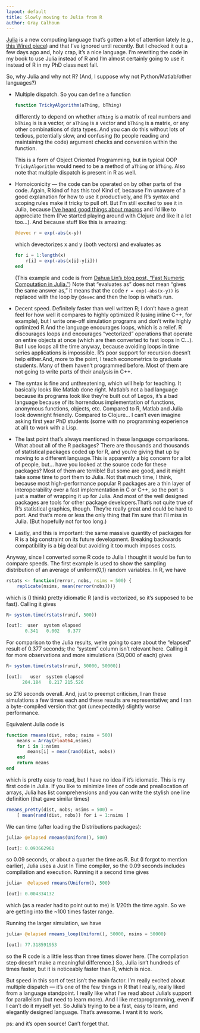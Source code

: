 ```yaml
---
layout: default
title: Slowly moving to Julia from R
author: Gray Calhoun
---
```


[Julia][1] is a new computing language that’s gotten a lot of
attention lately (e.g., [this Wired piece][2]) and that I’ve ignored
until recently. But I checked it out a few days ago and, holy crap,
it’s a nice language. I’m rewriting the code in my book to use Julia
instead of R and I’m almost certainly going to use it instead of R in
my PhD class next fall.

So, why Julia and why not R? (And, I suppose why not
Python/Matlab/other languages?)

* Multiple dispatch. So you can define a function

  ```julia
  function TrickyAlgorithm(aThing, bThing)
  ```

  differently to depend on whether `aThing` is a matrix of real numbers
  and `bThing` is is a vector, or `aThing` is a vector and `bThing` is a
  matrix, or any other combinations of data types. And you can do this
  without lots of tedious, potentially slow, and confusing (to people
  reading and maintaining the code) argument checks and conversion
  within the function.

  This is a form of Object Oriented Programming, but in typical OOP
  `TrickyAlgorithm` would need to be a method of `aThing` or
  `bThing`. Also note that multiple dispatch is present in R as well.

* Homoiconicity — the code can be operated on by other parts of the
  code. Again, R kind of has this too! Kind of, because I’m unaware of
  a good explanation for how to use it productively, and R’s syntax
  and scoping rules make it tricky to pull off. But I’m still excited
  to see it in Julia, because [I’ve heard good things about macros][3]
  and I’d like to appreciate them (I’ve started playing around with
  Clojure and like it a lot too…). And because stuff like this is
  amazing:

  ```julia
  @devec r = exp(-abs(x-y))
  ```

  which devectorizes x and y (both vectors) and evaluates as

  ```julia
  for i = 1:length(x)
      r[i] = exp(-abs(x[i]-y[i]))
  end
  ```

  (This example and code is from [Dahua Lin’s blog post, “Fast Numeric
  Computation in Julia.”][4]) Note that “evaluates as” does not mean “gives
  the same answer as,” it means that the code `r = exp(-abs(x-y))` is
  replaced with the loop by `@devec` and then the loop is what’s run.

* Decent speed. Definitely faster than well written R; I don’t have a
  great feel for how well it compares to highly optimized R (using
  inline C++, for example), but I write one-off simulation programs
  and don’t write highly optimized R.And the language encourages
  loops, which is a relief. R discourages loops and encourages
  “vectorized” operations that operate on entire objects at once
  (which are then converted to fast loops in C…). But I use loops all
  the time anyway, because avoiding loops in time series applications
  is impossible. R’s poor support for recursion doesn’t help
  either.And, more to the point, I teach econometrics to graduate
  students. Many of them haven’t programmed before. Most of them are
  not going to write parts of their analysis in C++.

* The syntax is fine and unthreatening, which will help for
  teaching. It basically looks like Matlab done right. Matlab’s not a
  bad language because its programs look like they’re built out of
  Legos, it’s a bad language because of its horrendous implementation
  of functions, anonymous functions, objects, etc. Compared to R,
  Matlab and Julia look downright friendly. Compared to Clojure… I
  can’t even imagine asking first year PhD students (some with no
  programming experience at all) to work with a Lisp.

* The last point that’s always mentioned in these language
  comparisons. What about all of the R packages? There are thousands
  and thousands of statistical packages coded up for R, and you’re
  giving that up by moving to a different language.This is apparently
  a big concern for a lot of people, but… have you looked at the
  source code for these packages? Most of them are terrible! But some
  are good, and it might take some time to port them to Julia. Not
  that much time, I think, because most high-performance popular R
  packages are a thin layer of interoperability over a fast
  implementation in C or C++, so the port is just a matter of wrapping
  it up for Julia. And most of the well designed packages are tools
  for other package developers.That’s not quite true of R’s
  statistical graphics, though. They’re really great and could be hard
  to port. And that’s more or less the only thing that I’m sure that
  I’ll miss in Julia. (But hopefully not for too long.)

* Lastly, and this is important: the same massive quantity of packages
  for R is a big constraint on its future development. Breaking
  backwards compatibility is a big deal but avoiding it too much
  imposes costs.

Anyway, since I converted some R code to Julia I thought it would be
fun to compare speeds. The first example is used to show the sampling
distribution of an average of uniform(0,1) random variables. In R, we
have

```R
rstats <- function(rerror, nobs, nsims = 500) {
    replicate(nsims, mean(rerror(nobs)))}
```

which is (I think) pretty idiomatic R (and is vectorized, so it’s
supposed to be fast). Calling it gives

```R
R> system.time(rstats(runif, 500))

[out]:  user  system elapsed 
       0.341   0.002   0.377
```

For comparison to the Julia results, we’re going to care about the
“elapsed” result of 0.377 seconds; the “system” column isn’t relevant
here.  Calling it for more observations and more simulations (50,000
of each) gives

```R
R> system.time(rstats(runif, 50000, 50000))

[out]:   user  system elapsed 
      204.184   0.217 215.526
```

so 216 seconds overall. And, just to preempt criticism, I ran these
simulations a few times each and these results are representative; and
I ran a byte-compiled version that got (unexpectedly) slightly worse
performance.

Equivalent Julia code is

```julia
function rmeans(dist, nobs; nsims = 500)
    means = Array(Float64,nsims)
    for i in 1:nsims
        means[i] = mean(rand(dist, nobs))
    end
    return means
end
```

which is pretty easy to read, but I have no idea if it’s
idiomatic. This is my first code in Julia. If you like to minimize
lines of code and preallocation of arrays, Julia has list
comprehensions and you can write the stylish one line definition (that
gave similar times)

```julia
rmeans_pretty(dist, nobs; nsims = 500) =
    [ mean(rand(dist, nobs)) for i = 1:nsims ]
```

We can time  (after loading the Distributions packages):

```julia
julia> @elapsed rmeans(Uniform(), 500)

[out]: 0.093662961
```

so 0.09 seconds, or about a quarter the time as R. But (I forgot to
mention earlier), Julia uses a Just In Time compiler, so the 0.09
seconds includes compilation and execution. Running it a second time
gives

```julia
julia>  @elapsed rmeans(Uniform(), 500)

[out]: 0.004334132
```

which (as a reader had to point out to me) is 1/20th the time
again. So we are getting into the ~100 times faster range.

Running the larger simulation, we have

```julia
julia> @elapsed rmeans_loop(Uniform(), 50000, nsims = 50000)

[out]: 77.318591953
```

so the R code is a little less than three times slower here. (The
compilation step doesn’t make a meaningful difference.) So, Julia
isn’t hundreds of times faster, but it is noticeably faster than R,
which is nice.

But speed in this sort of test isn’t the main factor. I’m really
excited about multiple dispatch — it’s one of the few things in R that
I really, really liked from a language standpoint. I really like what
I’ve read about Julia’s support for parallelism (but need to learn
more). And I like metaprogramming, even if I can’t do it myself
yet. So Julia’s trying to be a fast, easy to learn, and elegantly
designed language. That’s awesome. I want it to work.

ps: and it’s open source! Can’t forget that.

[1]: http://julialang.org/
[2]: http://www.wired.com/wiredenterprise/2014/02/julia/
[3]: http://www.paulgraham.com/avg.html
[4]: http://julialang.org/blog/2013/09/fast-numeric/
